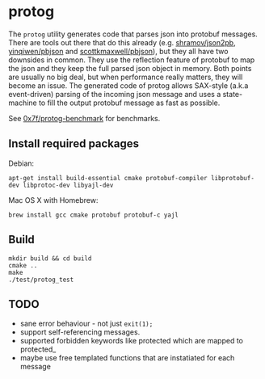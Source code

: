 # protog

The `protog` utility generates code that parses json into protobuf messages. There are tools out there that do this
already (e.g. [shramov/json2pb](https://github.com/shramov/json2pb),
[yinqiwen/pbjson](https://github.com/yinqiwen/pbjson) and
[scottkmaxwell/pbjson](https://github.com/scottkmaxwell/pbjson)), but they all have two downsides in common. They use
the reflection feature of protobuf to map the json and they keep the full parsed json object in memory. Both points are
usually no big deal, but when performance really matters, they will become an issue. The generated code of protog
allows SAX-style (a.k.a event-driven) parsing of the incoming json message and uses a state-machine to fill the output
protobuf message as fast as possible.

See [0x7f/protog-benchmark](https://github.com/0x7f/protog-benchmark) for benchmarks.

## Install required packages

Debian:
```
apt-get install build-essential cmake protobuf-compiler libprotobuf-dev libprotoc-dev libyajl-dev
```

Mac OS X with Homebrew:
```
brew install gcc cmake protobuf protobuf-c yajl
```

## Build

```
mkdir build && cd build
cmake ..
make
./test/protog_test
```

## TODO

* sane error behaviour - not just `exit(1);`
* support self-referencing messages.
* supported forbidden keywords like protected which are mapped to protected_
* maybe use free templated functions that are instatiated for each message
